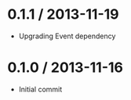 0.1.1 / 2013-11-19
===================
 * Upgrading Event dependency

0.1.0 / 2013-11-16
===================
 * Initial commit